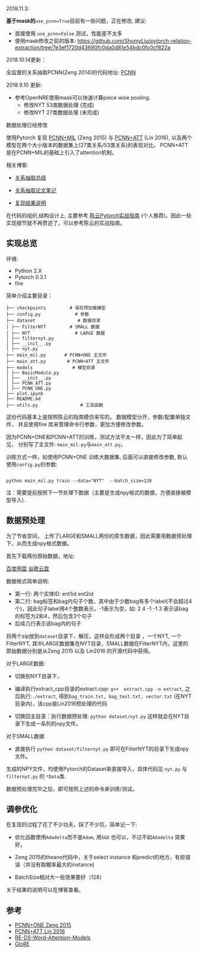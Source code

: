 2018.11.3:

**基于mask的**`use_pcnn=True`目前有一些问题，正在修改, 建议:

- 直接使用 `use_pcnn=False` 测试，性能差不太多
- 使用mask修改之前的版本: https://github.com/ShomyLiu/pytorch-relation-extraction/tree/7e3ef1720d43690fc0da0d81e54bdc0fc0cf822a


2018.10.14更新：

全监督的关系抽取PCNN(Zeng 2014)的代码地址: [PCNN](https://github.com/ShomyLiu/pytorch-pcnn)


2018.9.10 更新:
- 参考OpenNRE使用mask可以快速计算piece wise pooling.
    - 修改NYT 53类数据处理 (完成)
    - 修改NYT 27类数据处理 (未完成)
    
数据处理已经修改

使用Pytorch 复现 [PCNN+MIL](http://www.emnlp2015.org/proceedings/EMNLP/pdf/EMNLP203.pdf) (Zeng 2015) 与 [PCNN+ATT](https://www.aclweb.org/anthology/P/P16/P16-1200v2.pdf) (Lin 2016), 以及两个模型在两个大小版本的数据集上(27类关系/53类关系)的表现对比。
PCNN+ATT是在PCNN+MIL的基础上引入了attention机制。


相关博客:

- [关系抽取总结](https://blog.csdn.net/sinat_36972314/article/details/80266698)

- [关系抽取论文笔记](http://shomy.top/2018/02/28/relation-extraction/)

- [复现结果说明](http://shomy.top/2018/07/05/pytorch-relation-extraction/)



在代码的组织,结构设计上,  主要参考 [陈云Pytorch实战指南](https://zhuanlan.zhihu.com/p/29024978) (个人推荐)。因此一些实现细节就不再赘述了，可以参考陈云的实战指南。



## 实现总览


环境:

- Python 2.X
- Pytorch 0.3.1
- fire

简单介绍主要目录：

```
├── checkpoints         # 保存预加载模型
├── config.py             # 参数
├── dataset                # 数据目录
│ ├── FilterNYT         # SMALL 数据
│ ├── NYT                 # LARGE 数据
│ ├── filternyt.py
│ ├── __init__.py
│ ├── nyt.py
├── main_mil.py       # PCNN+ONE 主文件
├── main_att.py        # PCNN+ATT 主文件
├── models               # 模型目录
│ ├── BasicModule.py
│ ├── __init__.py
│ ├── PCNN_ATT.py
│ ├── PCNN_ONE.py
├── plot.ipynb
├── README.md
├── utils.py                # 工具函数
```



这份代码基本上是按照陈云的指南模仿来写的。 数据模型分开，参数/配置单独文件， 并且使用fire 库来管理命令行参数，更加方便修改参数。

因为PCNN+ONE和PCNN+ATT的训练，测试方法不太一样，因此为了简单起见， 分别写了主文件: `main_mil.py`与`main_att.py`。

训练方式一样，如使用PCNN+ONE 训练大数据集, 后面可以直接修改参数, 默认使用`config.py`的参数:

```

python main_mil.py train --data="NYT"  --batch_size=128

```

注：需要提前按照下一节处理下数据（主要是生成npy格式的数据，方便直接被模型导入).



## 数据预处理

为了节省空间， 上传了LARGE和SMALL两份的原生数据，因此需要用数据预处理下，从而生成npy格式数据。

首先下载两份原始数据，地址:

[百度网盘](https://pan.baidu.com/s/1Mu46NOtrrJhqN68s9WfLKg)  [谷歌云盘](https://drive.google.com/drive/folders/1kqHG0KszGhkyLA4AZSLZ2XZm9sxD8b58?usp=sharing)

数据格式简单说明:
- 第一行: 两个实体ID:  ent1id ent2id
- 第二行: bag标签和bag内句子个数，其中由于少数bag有多个label(不会超过4个)，因此句子label用4个整数表示，-1表示为空，如: 2 4 -1 -1 3 表示该bag的标签为2和4，然后包含3个句子
- 后续几行表示该bag内的句子


将两个zip放到`dataset`目录下，解压，这样会形成两个目录 ，一个NYT, 一个FilterNYT, 其中LARGE数据集在NYT目录，SMALL数据在FilterNYT内，这里的原始数据分别是从Zeng 2015 以及 Lin2016 的开源代码中获得。



对于LARGE数据:



- 切换到NYT目录下，

- 编译执行extract_cpp目录的extract.cpp: `g++  extract.cpp -o extract`, 之后执行:`./extract`, 得到`bag_train.txt, bag_test.txt, vector.txt` (在NYT目录内)，该cpp是Lin2016预处理的代码

- 切换回主目录：执行数据预处理: `python dataset/nyt.py` 这样就会在NYT目录下生成一系列的npy文件。



对于SMALL数据

- 直接执行 `python dataset/filternyt.py` 即可在FilterNYT的目录下生成npy文件。



生成的NPY文件，均使用Pytorch的Dataset来直接导入，具体代码见 `nyt.py` 与`filternyt.py` 的 `*Data`类.

数据预处理完毕之后，即可按照上述的命令来训练/测试。



##  调参优化

在复现的过程了花了不少功夫，踩了不少坑，简单记一下:

- 优化函数使用`Adadelta`而不是`Adam`, 用`SGD` 也可以，不过不如`Adadelta` 效果好。

- Zeng 2015的theano代码中，关于select instance 和predict的地方，有些错误（并没有取概率最大的instance)

- BatchSize相对大一些效果要好（128）



关于结果的说明可以在博客查看。



## 参考

- [PCNN+ONE Zeng 2015](https://github.com/smilelhh/ds_pcnns)
- [PCNN+ATT Lin 2016](https://github.com/thunlp/OpenNRE)
- [RE-DS-Word-Attention-Models](https://github.com/SharmisthaJat/RE-DS-Word-Attention-Models)
- [GloRE](https://github.com/ppuliu/GloRE)
